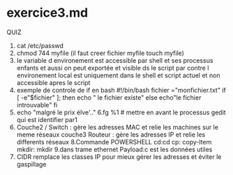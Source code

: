 # exercice3.md
QUIZ
1. cat /etc/passwd
2. chmod 744 myfile (il faut creer fichier myfile touch myfile)
3. le variable d environement est accessible par shell et ses processus enfants et aussi on peut exportée et visible ds le script par contre l environement local est uniquement dans le shell et script actuel et non accessible apres le script
4. exemple de controle de if en bash
   #!/bin/bash
   fichier ="monfichier.txt"
   if [ -e"$fichier" ]; then
     echo " le fichier existe"
   else
     echo"le fichier introuvable"
   fi
5. echo "malgré le prix élve'.."
6.fg %1  # mettre en avant le processus gedit qui est identifier par1
7. Couche2 /
   Switch : gère les adresses MAC et relie les machines sur le meme réseaux
   couche3
   Routeur : gère les adresses IP et relie les differents réseaux
8.Commande POWERSHELL
   cd:cd
   cp: copy-ltem
   mkdir: mkdir
9.dans trame ethernet Payload:c est les données utiles
10. CIDR remplace les classes IP pour mieux gérer les adresses et éviter le gaspillage  
